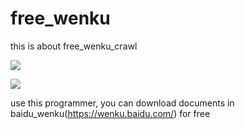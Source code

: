 # free_wenku

this is about free_wenku_crawl


![](https://github.com/xiexupang/free_wenku/blob/master/presentation.PNG)

![](https://github.com/xiexupang/free_wenku/blob/master/presentation.gif)

use this programmer, you can download documents in baidu_wenku(https://wenku.baidu.com/) for free

